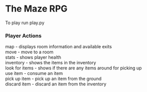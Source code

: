 # The Maze RPG
To play run play.py  
### Player Actions
map - displays room information and available exits  
move - move to a room  
stats - shows player health  
inventory - shows the items in the inventory  
look for items - shows if there are any items around for picking up  
use item - consume an item  
pick up item - pick up an item from the ground  
discard item - discard an item from the inventory  



